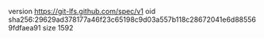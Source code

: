 version https://git-lfs.github.com/spec/v1
oid sha256:29629ad378177a46f23c65198c9d03a557b118c28672041e6d885569fdfaea91
size 1592
